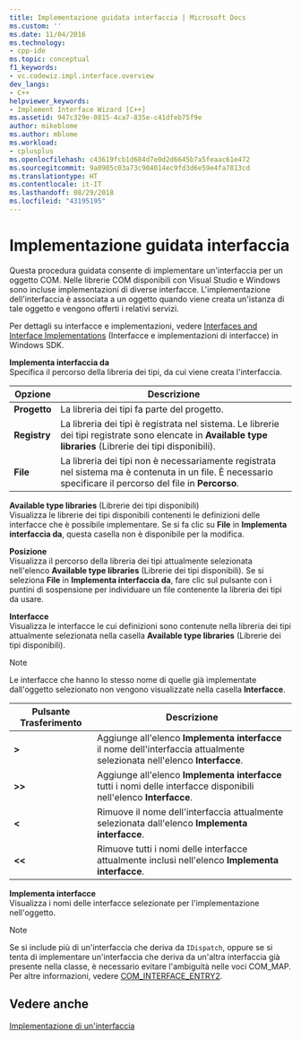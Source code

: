 ```yaml
---
title: Implementazione guidata interfaccia | Microsoft Docs
ms.custom: ''
ms.date: 11/04/2016
ms.technology:
- cpp-ide
ms.topic: conceptual
f1_keywords:
- vc.codewiz.impl.interface.overview
dev_langs:
- C++
helpviewer_keywords:
- Implement Interface Wizard [C++]
ms.assetid: 947c329e-0815-4ca7-835e-c41dfeb75f9e
author: mikeblome
ms.author: mblome
ms.workload:
- cplusplus
ms.openlocfilehash: c43619fcb1d684d7e0d2d6645b7a5feaac61e472
ms.sourcegitcommit: 9a0905c03a73c904014ec9fd3d6e59e4fa7813cd
ms.translationtype: HT
ms.contentlocale: it-IT
ms.lasthandoff: 08/29/2018
ms.locfileid: "43195195"
---
```

# <a name="implement-interface-wizard"></a>Implementazione guidata interfaccia
Questa procedura guidata consente di implementare un'interfaccia per un oggetto COM. Nelle librerie COM disponibili con Visual Studio e Windows sono incluse implementazioni di diverse interfacce. L'implementazione dell'interfaccia è associata a un oggetto quando viene creata un'istanza di tale oggetto e vengono offerti i relativi servizi.  
  
 Per dettagli su interfacce e implementazioni, vedere [Interfaces and Interface Implementations](/windows/desktop/com/interfaces-and-interface-implementations) (Interfacce e implementazioni di interfacce) in Windows SDK.  
  
 **Implementa interfaccia da**  
 Specifica il percorso della libreria dei tipi, da cui viene creata l'interfaccia.  
  
|Opzione|Descrizione|  
|------------|-----------------|  
|**Progetto**|La libreria dei tipi fa parte del progetto.|  
|**Registry**|La libreria dei tipi è registrata nel sistema. Le librerie dei tipi registrate sono elencate in **Available type libraries** (Librerie dei tipi disponibili).|  
|**File**|La libreria dei tipi non è necessariamente registrata nel sistema ma è contenuta in un file. È necessario specificare il percorso del file in **Percorso**.|  
  
 **Available type libraries** (Librerie dei tipi disponibili)  
 Visualizza le librerie dei tipi disponibili contenenti le definizioni delle interfacce che è possibile implementare. Se si fa clic su **File** in **Implementa interfaccia da**, questa casella non è disponibile per la modifica.  
  
 **Posizione**  
 Visualizza il percorso della libreria dei tipi attualmente selezionata nell'elenco **Available type libraries** (Librerie dei tipi disponibili). Se si seleziona **File** in **Implementa interfaccia da**, fare clic sul pulsante con i puntini di sospensione per individuare un file contenente la libreria dei tipi da usare.  
  
 **Interfacce**  
 Visualizza le interfacce le cui definizioni sono contenute nella libreria dei tipi attualmente selezionata nella casella **Available type libraries** (Librerie dei tipi disponibili).  
  
> [!NOTE]
>  Le interfacce che hanno lo stesso nome di quelle già implementate dall'oggetto selezionato non vengono visualizzate nella casella **Interfacce**.  
  
|Pulsante Trasferimento|Descrizione|  
|---------------------|-----------------|  
|**>**|Aggiunge all'elenco **Implementa interfacce** il nome dell'interfaccia attualmente selezionata nell'elenco **Interfacce**.|  
|**>>**|Aggiunge all'elenco **Implementa interfacce** tutti i nomi delle interfacce disponibili nell'elenco **Interfacce**.|  
|**<**|Rimuove il nome dell'interfaccia attualmente selezionata dall'elenco **Implementa interfacce**.|  
|**<\<**|Rimuove tutti i nomi delle interfacce attualmente inclusi nell'elenco **Implementa interfacce**.|  
  
 **Implementa interfacce**  
 Visualizza i nomi delle interfacce selezionate per l'implementazione nell'oggetto.  
  
> [!NOTE]
>  Se si include più di un'interfaccia che deriva da `IDispatch`, oppure se si tenta di implementare un'interfaccia che deriva da un'altra interfaccia già presente nella classe, è necessario evitare l'ambiguità nelle voci COM_MAP. Per altre informazioni, vedere [COM_INTERFACE_ENTRY2](../atl/reference/com-interface-entry-macros.md#com_interface_entry2).  
  
## <a name="see-also"></a>Vedere anche  
 [Implementazione di un'interfaccia](../ide/implementing-an-interface-visual-cpp.md)